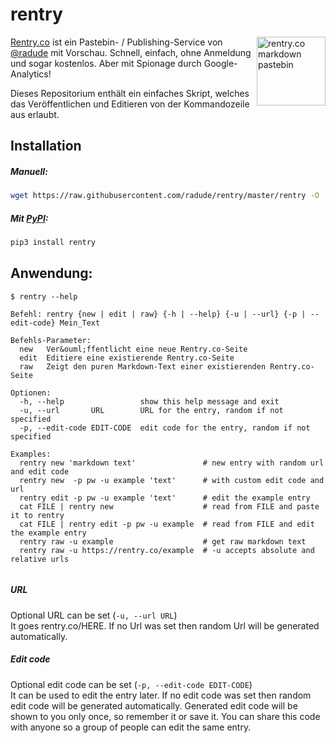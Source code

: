 # rentry

<a href="https://rentry.co/"><img width="110" height="110" src="https://rentry.co/static/logo-border-fit.png" align="right" alt="rentry.co markdown pastebin"></a>

[Rentry.co](https://rentry.co) ist ein Pastebin- / Publishing-Service von [@radude](https://github.com/radude) mit Vorschau. Schnell, einfach, ohne Anmeldung und sogar kostenlos. Aber mit Spionage durch Google-Analytics!  

Dieses Repositorium enth&auml;lt ein einfaches Skript, welches das Ver&ouml;ffentlichen und Editieren von der Kommandozeile aus erlaubt.

  
## Installation

##### Manuell:  
```sh
wget https://raw.githubusercontent.com/radude/rentry/master/rentry -O ./rentry && chmod +x ./rentry
```

##### Mit [PyPI](https://pypi.python.org/pypi/rentry):
```sh
pip3 install rentry
```

## Anwendung:

```console
$ rentry --help

Befehl: rentry {new | edit | raw} {-h | --help} {-u | --url} {-p | --edit-code} Mein_Text

Befehls-Parameter:
  new   Ver&ouml;ffentlicht eine neue Rentry.co-Seite
  edit  Editiere eine existierende Rentry.co-Seite
  raw   Zeigt den puren Markdown-Text einer existierenden Rentry.co-Seite
  
Optionen:
  -h, --help                 show this help message and exit
  -u, --url       URL        URL for the entry, random if not specified
  -p, --edit-code EDIT-CODE  edit code for the entry, random if not specified
    
Examples:
  rentry new 'markdown text'               # new entry with random url and edit code
  rentry new  -p pw -u example 'text'      # with custom edit code and url 
  rentry edit -p pw -u example 'text'      # edit the example entry
  cat FILE | rentry new                    # read from FILE and paste it to rentry
  cat FILE | rentry edit -p pw -u example  # read from FILE and edit the example entry
  rentry raw -u example                    # get raw markdown text
  rentry raw -u https://rentry.co/example  # -u accepts absolute and relative urls
    
```

##### URL

Optional URL can be set (`-u, --url URL`)  
It goes rentry.co/HERE. If no Url was set then random Url will be generated automatically.

##### Edit code

Optional edit code can be set (`-p, --edit-code EDIT-CODE`)  
It can be used to edit the entry later. If no edit code was set then random edit code will be generated automatically. Generated edit code will be shown to you only once, so remember it or save it. You can share this code with anyone so a group of people can edit the same entry.

